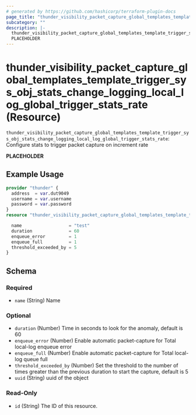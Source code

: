 ```yaml
---
# generated by https://github.com/hashicorp/terraform-plugin-docs
page_title: "thunder_visibility_packet_capture_global_templates_template_trigger_sys_obj_stats_change_logging_local_log_global_trigger_stats_rate Resource - terraform-provider-thunder"
subcategory: ""
description: |-
  thunder_visibility_packet_capture_global_templates_template_trigger_sys_obj_stats_change_logging_local_log_global_trigger_stats_rate: Configure stats to trigger packet capture on increment rate
  PLACEHOLDER
---
```


# thunder_visibility_packet_capture_global_templates_template_trigger_sys_obj_stats_change_logging_local_log_global_trigger_stats_rate (Resource)

`thunder_visibility_packet_capture_global_templates_template_trigger_sys_obj_stats_change_logging_local_log_global_trigger_stats_rate`: Configure stats to trigger packet capture on increment rate

__PLACEHOLDER__

## Example Usage

```terraform
provider "thunder" {
  address  = var.dut9049
  username = var.username
  password = var.password
}
resource "thunder_visibility_packet_capture_global_templates_template_trigger_sys_obj_stats_change_logging_local_log_global_trigger_stats_rate" "thunder_visibility_packet_capture_global_templates_template_trigger_sys_obj_stats_change_logging_local_log_global_trigger_stats_rate" {

  name                  = "test"
  duration              = 60
  enqueue_error         = 1
  enqueue_full          = 1
  threshold_exceeded_by = 5
}
```

<!-- schema generated by tfplugindocs -->
## Schema

### Required

- `name` (String) Name

### Optional

- `duration` (Number) Time in seconds to look for the anomaly, default is 60
- `enqueue_error` (Number) Enable automatic packet-capture for Total local-log enqueue error
- `enqueue_full` (Number) Enable automatic packet-capture for Total local-log queue full
- `threshold_exceeded_by` (Number) Set the threshold to the number of times greater than the previous duration to start the capture, default is 5
- `uuid` (String) uuid of the object

### Read-Only

- `id` (String) The ID of this resource.


